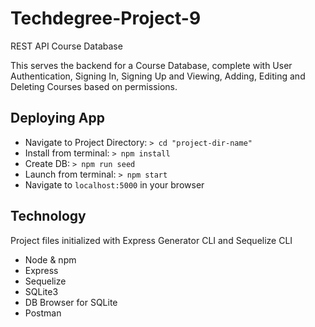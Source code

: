 # Techdegree-Project-9

REST API Course Database

This serves the backend for a Course Database, complete with User Authentication, Signing In, Signing Up and Viewing, Adding, Editing and Deleting Courses based on permissions.

## Deploying App

- Navigate to Project Directory: `> cd "project-dir-name"`
- Install from terminal: `> npm install`
- Create DB: `> npm run seed`
- Launch from terminal: `> npm start`
- Navigate to `localhost:5000` in your browser

## Technology

Project files initialized with Express Generator CLI and Sequelize CLI

- Node & npm
- Express
- Sequelize
- SQLite3
- DB Browser for SQLite
- Postman
